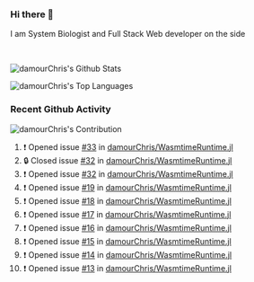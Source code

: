### Hi there 👋
I am System Biologist and Full Stack Web developer on the side



<br/>
  


<!-- GitHub Readme Github Stats - https://github.com/anuraghazra/github-readme-stats -->
![damourChris's Github Stats ](https://github-readme-stats.vercel.app/api?username=damourChris&show_icons=true&theme=transparent)

![damourChris's Top Languages](https://github-readme-stats.vercel.app/api/top-langs/?username=damourChris&layout=pie&theme=transparent)
<br/>


<h3> Recent Github Activity </h3>

<!-- Github Contribution Stats  - https://github.com/ashutosh00710/github-readme-activity-graph -->
![damourChris's Contribution](https://github-readme-activity-graph.vercel.app/graph/?username=damourChris&bg_color=1F222E&color=F8D866&line=F85D7F&point=FFFFFF&hide_border=true)
<!-- https://github.com/jamesgeorge007/github-activity-readme -->

<!--START_SECTION:activity-->
1. ❗ Opened issue [#33](https://github.com/damourChris/WasmtimeRuntime.jl/issues/33) in [damourChris/WasmtimeRuntime.jl](https://github.com/damourChris/WasmtimeRuntime.jl)
2. 🔒 Closed issue [#32](https://github.com/damourChris/WasmtimeRuntime.jl/issues/32) in [damourChris/WasmtimeRuntime.jl](https://github.com/damourChris/WasmtimeRuntime.jl)
3. ❗ Opened issue [#32](https://github.com/damourChris/WasmtimeRuntime.jl/issues/32) in [damourChris/WasmtimeRuntime.jl](https://github.com/damourChris/WasmtimeRuntime.jl)
4. ❗ Opened issue [#19](https://github.com/damourChris/WasmtimeRuntime.jl/issues/19) in [damourChris/WasmtimeRuntime.jl](https://github.com/damourChris/WasmtimeRuntime.jl)
5. ❗ Opened issue [#18](https://github.com/damourChris/WasmtimeRuntime.jl/issues/18) in [damourChris/WasmtimeRuntime.jl](https://github.com/damourChris/WasmtimeRuntime.jl)
6. ❗ Opened issue [#17](https://github.com/damourChris/WasmtimeRuntime.jl/issues/17) in [damourChris/WasmtimeRuntime.jl](https://github.com/damourChris/WasmtimeRuntime.jl)
7. ❗ Opened issue [#16](https://github.com/damourChris/WasmtimeRuntime.jl/issues/16) in [damourChris/WasmtimeRuntime.jl](https://github.com/damourChris/WasmtimeRuntime.jl)
8. ❗ Opened issue [#15](https://github.com/damourChris/WasmtimeRuntime.jl/issues/15) in [damourChris/WasmtimeRuntime.jl](https://github.com/damourChris/WasmtimeRuntime.jl)
9. ❗ Opened issue [#14](https://github.com/damourChris/WasmtimeRuntime.jl/issues/14) in [damourChris/WasmtimeRuntime.jl](https://github.com/damourChris/WasmtimeRuntime.jl)
10. ❗ Opened issue [#13](https://github.com/damourChris/WasmtimeRuntime.jl/issues/13) in [damourChris/WasmtimeRuntime.jl](https://github.com/damourChris/WasmtimeRuntime.jl)
<!--END_SECTION:activity-->


